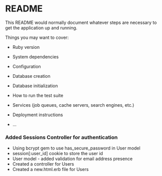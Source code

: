 # README

This README would normally document whatever steps are necessary to get the
application up and running.

Things you may want to cover:

* Ruby version

* System dependencies

* Configuration

* Database creation

* Database initialization

* How to run the test suite

* Services (job queues, cache servers, search engines, etc.)

* Deployment instructions

* ...


### Added Sessions Controller for authentication
- Using bcrypt gem to use has_secure_password in User model
- session[:user_id] cookie to store the user id
- User model - added validation for email address presence
- Created a controller for Users
- Created a new.html.erb file for Users


